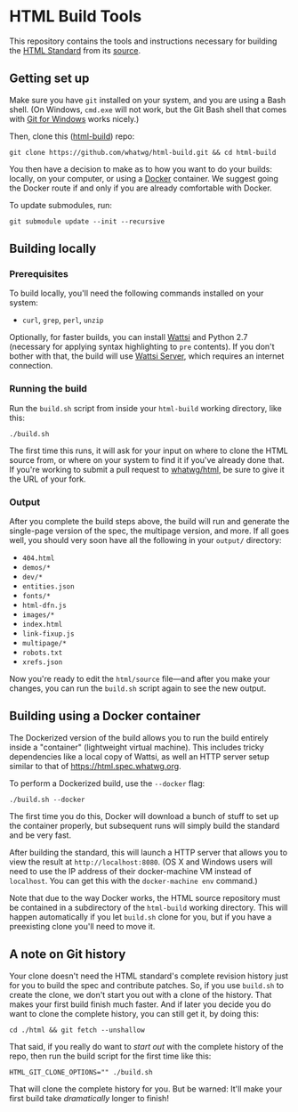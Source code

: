 # HTML Build Tools

This repository contains the tools and instructions necessary for building the [HTML Standard](https://html.spec.whatwg.org/multipage/) from its [source](https://github.com/whatwg/html).

## Getting set up

Make sure you have `git` installed on your system, and you are using a Bash shell. (On Windows, `cmd.exe` will not work, but the Git Bash shell that comes with [Git for Windows](https://git-for-windows.github.io/) works nicely.)

Then, clone this ([html-build](https://github.com/whatwg/html-build)) repo:

```
git clone https://github.com/whatwg/html-build.git && cd html-build
```

You then have a decision to make as to how you want to do your builds: locally, on your computer, or using a [Docker](https://www.docker.com/) container. We suggest going the Docker route if and only if you are already comfortable with Docker.

To update submodules, run:

```
git submodule update --init --recursive
```

## Building locally

### Prerequisites

To build locally, you'll need the following commands installed on your system:

- `curl`, `grep`, `perl`, `unzip`

Optionally, for faster builds, you can install [Wattsi](https://github.com/whatwg/wattsi) and Python 2.7 (necessary for applying syntax highlighting to `pre` contents). If you don't bother with that, the build will use [Wattsi Server](https://github.com/domenic/wattsi-server), which requires an internet connection.

### Running the build

Run the `build.sh` script from inside your `html-build` working directory, like this:

```
./build.sh
```

The first time this runs, it will ask for your input on where to clone the HTML source from, or where on your system to find it if you've already done that. If you're working to submit a pull request to [whatwg/html](https://github.com/whatwg/html), be sure to give it the URL of your fork.

### Output

After you complete the build steps above, the build will run and generate the single-page version of the spec, the multipage version, and more. If all goes well, you should very soon have all the following in your `output/` directory:

- `404.html`
- `demos/*`
- `dev/*`
- `entities.json`
- `fonts/*`
- `html-dfn.js`
- `images/*`
- `index.html`
- `link-fixup.js`
- `multipage/*`
- `robots.txt`
- `xrefs.json`

Now you're ready to edit the `html/source` file—and after you make your changes, you can run the `build.sh` script again to see the new output.

## Building using a Docker container

The Dockerized version of the build allows you to run the build entirely inside a "container" (lightweight virtual machine). This includes tricky dependencies like a local copy of Wattsi, as well an HTTP server setup similar to that of https://html.spec.whatwg.org.

To perform a Dockerized build, use the `--docker` flag:

```
./build.sh --docker
```

The first time you do this, Docker will download a bunch of stuff to set up the container properly, but subsequent runs will simply build the standard and be very fast.

After building the standard, this will launch a HTTP server that allows you to view the result at `http://localhost:8080`. (OS X and Windows users will need to use the IP address of their docker-machine VM instead of `localhost`. You can get this with the `docker-machine env` command.)

Note that due to the way Docker works, the HTML source repository must be contained in a subdirectory of the `html-build` working directory. This will happen automatically if you let `build.sh` clone for you, but if you have a preexisting clone you'll need to move it.

## A note on Git history

Your clone doesn't need the HTML standard's complete revision history just for you to build the spec and contribute patches. So, if you use `build.sh` to create the clone, we don't start you out with a clone of the history. That makes your first build finish much faster. And if later you decide you do want to clone the complete history, you can still get it, by doing this:

```
cd ./html && git fetch --unshallow
```

That said, if you really do want to *start out* with the complete history of the repo, then run the build script for the first time like this:

```
HTML_GIT_CLONE_OPTIONS="" ./build.sh
```

That will clone the complete history for you. But be warned: It'll make your first build take *dramatically* longer to finish!
